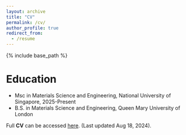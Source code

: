 ```yaml
---
layout: archive
title: "CV"
permalink: /cv/
author_profile: true
redirect_from:
  - /resume
---
```


{% include base_path %}

Education
======
* Msc in Materials Science and Engineering, National University of Singapore, 2025-Present
* B.S. in Materials Science and Engineering, Queen Mary University of London

Full **CV** can be accessed [here](/files/Bo_Li_s_CV.pdf). (Last updated Aug 18, 2024).
